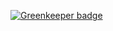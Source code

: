 
[![Greenkeeper badge](https://badges.greenkeeper.io/lbabich/node-ts-experiment.svg)](https://greenkeeper.io/)
